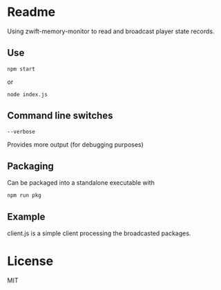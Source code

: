 # Readme

Using zwift-memory-monitor to read and broadcast player state records.

## Use

```
npm start
```

or 

```
node index.js
```

## Command line switches

```
--verbose
```

Provides more output (for debugging purposes)


## Packaging

Can be packaged into a standalone executable with

```
npm run pkg
```


## Example

client.js is a simple client processing the broadcasted packages.




# License

MIT
